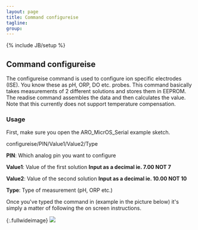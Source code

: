 ```yaml
---
layout: page
title: Command configureise 
tagline: 
group: 
---
```

{% include JB/setup %}

## Command configureise

The configureise command is used to configure ion specific electrodes (ISE). You know these as pH, ORP, DO etc. probes. This command basically takes measurements of 2 different solutions and stores them in EEPROM. The readise command assembles the data and then calculates the value. Note that this currently does not support temperature compensation.

### Usage

First, make sure you open the ARO_MicrOS_Serial example sketch.

configureise/PIN/Value1/Value2/Type


**PIN**: Which analog pin you want to configure

**Value1**: Value of the first solution **Input as a decimal ie. 7.00 NOT 7**

**Value2**: Value of the second solution **Input as a decimal ie. 10.00 NOT 10**

**Type**: Type of measurement (pH, ORP etc.)

Once you've typed the command in (example in the picture below) it's simply a matter of following the on screen instructions.

{:.fullwideimage}
![](https://s3.amazonaws.com/practicalmaker/Images/ARO_MicrOS/configureISE.png)
